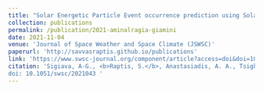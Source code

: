 ```yaml
---
title: "Solar Energetic Particle Event occurrence prediction using Solar Flare Soft X-ray measurements and Machine Learning"
collection: publications
permalink: /publication/2021-aminalragia-giamini
date: 2021-11-04
venue: 'Journal of Space Weather and Space Climate (JSWSC)'
paperurl: 'http://savvasraptis.github.io/publications'
link: 'https://www.swsc-journal.org/component/article?access=doi&doi=10.1051/swsc/2021043'
citation: 'Sigiava, A-G., <b>Raptis, S.</b>, Anastasiadis, A. A., Tsigkanos, A., Sandberg, I., Papaioannou, A., Papadimitrioy, C., Jiggens, P., Aran, A., & Daglis, I.A. (2021). Solar Energetic Particle Event occurrence prediction using Solar Flare Soft X-ray measurements with Machine Learning. Journal of Space Weather and Space Climate (2021)
doi: 10.1051/swsc/2021043 '
---
```

